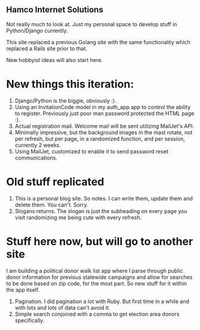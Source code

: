 ## Hamco Internet Solutions

Not really much to look at. Just my personal space to develop stuff in Python/Django currently.

This site replaced a previous Golang site with the same functionality which replaced a Rails site prior to that.

New hobbyist ideas will also start here.  

# New things this iteration:

1. Django/Python is the biggie, obviously :).
2. Using an InvitationCode model in my auth_app app to control the ability to register. Previously just poor man password protected the HTML page :).
3. Actual registration mail. Welcome mail will be sent utilizing MailJet's API.
4. Minimally impressive, but the background images in the mast rotate, not per refresh, but per page, in a randomized function, and per session, currently 2 weeks.
5. Using MailJet, customized to enable it to send password reset communications.

# Old stuff replicated
1. This is a personal blog site. So notes. I can write them, update them and delete them. You can't. Sorry.
2. Slogans returns. The slogan is just the subheading on every page you visit randomizing me being cute with every refresh.

# Stuff here now, but will go to another site

I am building a political donor walk list app where I parse through public donor information for previous statewide campaigns and allow for searches to be done based on zip code, for the most part. So new stuff for it within the app itself.

1. Pagination. I did pagination a lot with Ruby.  But first time in a while and with lots and lots of data can't avoid it.
2. Simple search conjoined with a comma to get election area donors specifically.
